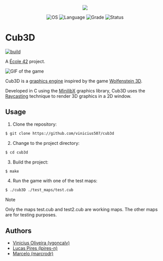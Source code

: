 <p align="center">
    <img src="https://game.42sp.org.br/static/assets/achievements/cub3dm.png">
</p>

<p align="center">
    <img src="https://img.shields.io/badge/OS-Linux-blue" alt="OS">
    <img src="https://img.shields.io/badge/Language-C%2B%2B98-orange.svg" alt="Language">
    <img src="https://img.shields.io/badge/Grade-110%2F100-brightgreen.svg" alt="Grade">
    <img src="https://img.shields.io/badge/Status-Completed-brightgreen.svg" alt="Status">
</p>

# Cub3D
[![build](https://github.com/vinicius507/cub3d/actions/workflows/build.yaml/badge.svg)](https://github.com/vinicius507/cub3d/actions/workflows/build.yaml)

A [École 42](https://42.fr) project.

![GIF of the game](/assets/showcase.gif)

Cub3D is a
[graphics engine](<https://en.wikipedia.org/wiki/Rendering_(computer_graphics)>)
inspired by the game
[Wolfenstein 3D](https://en.wikipedia.org/wiki/Wolfenstein_3D).

Developed in C using the [MinilibX](https://github.com/42Paris/minilibx-linux)
graphics library, Cub3D uses the
[Raycasting](https://en.wikipedia.org/wiki/Ray_casting) technique to render 3D
graphics in a 2D window.

## Usage

1. Clone the repository:

```bash
$ git clone https://github.com/vinicius507/cub3d
```

2. Change to the project directory:

```bash
$ cd cub3d
```

3. Build the project:

```bash
$ make
```

4. Run the game with one of the test maps:

```bash
$ ./cub3D ./test_maps/test.cub
```

>[!NOTE]
> Only the maps test.cub and test2.cub are working maps. The other maps are for testing purposes.

## Authors
- [Vinicius Oliveira (vgoncalv)](https://github.com/vinicius507)
- [Lucas Pires (lpires-n)](https://github.com/iLucasPires)
- [Marcelo (marcrodr)](https://github.com/meritissimo1)
